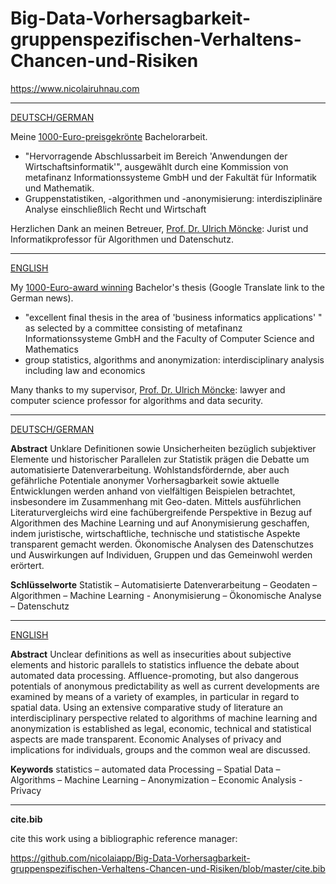 # Big-Data-Vorhersagbarkeit-gruppenspezifischen-Verhaltens-Chancen-und-Risiken

https://www.nicolairuhnau.com

---
<ins>DEUTSCH/GERMAN</ins>

Meine [1000-Euro-preisgekrönte](https://www.cs.hm.edu/aktuelles/news/newsdetail_75008.de.html) Bachelorarbeit.
-  "Hervorragende Abschlussarbeit im Bereich 'Anwendungen der Wirtschaftsinformatik'", ausgewählt durch eine Kommission von metafinanz Informationssysteme GmbH und der Fakultät für Informatik und Mathematik.
-  Gruppenstatistiken, -algorithmen und -anonymisierung: interdisziplinäre Analyse einschließlich Recht und Wirtschaft

Herzlichen Dank an meinen Betreuer, [Prof. Dr. Ulrich Möncke](https://www.cs.hm.edu/die_fakultaet/ansprechpartner/lehrbeauftragte/moencke/index.de.html): Jurist und Informatikprofessor für Algorithmen und Datenschutz.

---
<ins>ENGLISH</ins>

My [1000-Euro-award winning](https://translate.google.com/translate?sl=auto&tl=en&u=https%3A%2F%2Fwww.cs.hm.edu%2Faktuelles%2Fnews%2Fnewsdetail_75008.de.html) Bachelor's thesis (Google Translate link to the German news).

-  "excellent final thesis in the area of 'business informatics applications' " as selected by a committee consisting of metafinanz Informationssysteme GmbH and the Faculty of Computer Science and Mathematics
-  group statistics, algorithms and anonymization: interdisciplinary analysis including law and economics
                
Many thanks to my supervisor, [Prof. Dr. Ulrich Möncke](https://www.cs.hm.edu/die_fakultaet/ansprechpartner/lehrbeauftragte/moencke/index.de.html): lawyer and computer science professor for algorithms and data security.

---
<ins>DEUTSCH/GERMAN</ins>

__Abstract__
Unklare Definitionen sowie Unsicherheiten bezüglich subjektiver Elemente und historischer Parallelen zur Statistik prägen die Debatte um automatisierte Datenverarbeitung. Wohlstandsfördernde, aber auch gefährliche Potentiale anonymer Vorhersagbarkeit sowie aktuelle Entwicklungen werden anhand von vielfältigen Beispielen betrachtet, insbesondere im Zusammenhang mit Geo-daten. Mittels ausführlichen Literaturvergleichs wird eine fachübergreifende Perspektive in Bezug auf Algorithmen des Machine Learning und auf Anonymisierung geschaffen, indem juristische, wirtschaftliche, technische und statistische Aspekte transparent gemacht werden. Ökonomische Analysen des Datenschutzes und Auswirkungen auf Individuen, Gruppen und das Gemeinwohl werden erörtert.

__Schlüsselworte__
Statistik – Automatisierte Datenverarbeitung – Geodaten – Algorithmen – 
Machine Learning - Anonymisierung – Ökonomische Analyse – 
Datenschutz 

---

<ins>ENGLISH</ins>

__Abstract__
Unclear definitions as well as insecurities about subjective elements and historic parallels to statistics influence the debate about automated data processing. Affluence-promoting, but also dangerous potentials of anonymous predictability as well as current developments are examined by means of a variety of examples, in particular in regard to spatial data. Using an extensive comparative study of literature an interdisciplinary perspective related to algorithms of machine learning and anonymization is established as legal, economic, technical and statistical aspects are made transparent. Economic Analyses of privacy and implications for individuals, groups and the common weal are discussed.

__Keywords__
statistics – automated data Processing – Spatial Data – Algorithms – 
Machine Learning – Anonymization – Economic Analysis - Privacy


---
__cite.bib__

cite this work using a bibliographic reference manager: 

https://github.com/nicolaiapp/Big-Data-Vorhersagbarkeit-gruppenspezifischen-Verhaltens-Chancen-und-Risiken/blob/master/cite.bib
